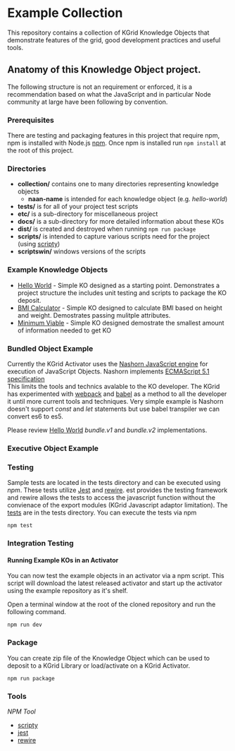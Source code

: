 # Example Collection

This repository contains a collection of KGrid Knowledge Objects that demonstrate features
of the grid, good development practices and useful tools.

## Anatomy of this Knowledge Object project.
The following structure is not an requirement or enforced, it is a recommendation based
on what the JavaScript and in particular Node community at large have been following by convention.

### Prerequisites
There are testing and packaging features in this project that require npm, npm is installed with Node.js
[npm](https://www.npmjs.com/get-npm).  Once npm is installed run  ```npm install``` at the root of this project.

### Directories

* **collection/** contains one to many directories representing knowledge objects
  * **naan-name** is intended for each knowledge object (e.g. _hello-world_)
* **tests/** is for all of your project test scripts
* **etc/** is a sub-directory for miscellaneous project
* **docs/** is a sub-directory for more detailed information about these KOs
* **dist/** is created and destroyed when running ```npm run package```
* **scripts/** is intended to capture various scripts need for the project (using [scripty](https://www.npmjs.com/package/scripty))
* **scriptswin/** windows versions of the scripts

### Example Knowledge Objects
 * [Hello World](https://github.com/kgrid-objects/example-collection/tree/master/collection/hello-world) - Simple KO designed as a starting point. Demonstrates a project structure the includes unit testing and scripts to package the KO deposit.
 * [BMI Calculator](https://github.com/kgrid-objects/example-collection/tree/master/collection/ri-bmicalc) -  Simple KO designed to calculate BMI based on height and weight.  Demostrates passing mulitple attributes.
 * [Minimum Viable](https://github.com/kgrid-objects/example-collection/tree/master/collection/mvo-kgrid) -  Simple KO designed demostrate the smallest amount of information needed to get KO


### Bundled Object Example

Currently the KGrid Activator uses the 
[Nashorn JavaScript engine](https://openjdk.java.net/projects/nashorn/ ) for execution of JavaScript 
Objects.  Nashorn implements [ECMAScript 5.1 specification](http://www.ecma-international.org/ecma-262/5.1/)  
This limits the tools and technics avalable to the KO developer.  The KGrid has experimented with 
[webpack](https://webpack.js.org/) and [babel](https://babeljs.io/) as a method to all the developer it until
more current tools and techniques.  Very simple example is Nashorn doesn't support _const_ and _let_ statements but 
use babel transpiler we can convert es6 to es5.

Please review [Hello World](https://github.com/kgrid-objects/example-collection/tree/master/collection/hello-world)
_bundle.v1_ and _bundle.v2_ implementations.

### Executive Object Example


### Testing
Sample tests are located in the tests directory and can be executed using _npm_.  These tests utilize
[Jest](https://jestjs.io/) and  [rewire](https://github.com/jhnns/rewire). est provides the testing
framework and rewire allows the tests to access the javascript function without the
convienace of the export modules (KGrid Javascript adaptor limitation).  The [tests](../tests) are in
the tests directory.  You can execute the tests via npm

```
npm test
```

### Integration Testing

#### Running Example KOs in an Activator
You can now test the example objects in an activator via a npm script. This script will download the 
latest released activator and start up the activator using the example repository as it's shelf. 

Open a terminal window at the root of the cloned repository and run the following command.

```
npm run dev
```


### Package

You can create zip file of the Knowledge Object which can be used to deposit to a KGrid
Library or load/activate on a KGrid Activator.

```
npm run package
```

### Tools

*NPM Tool*
* [scripty](https://www.npmjs.com/package/scripty)
* [jest](https://jestjs.io/)
* [rewire](https://github.com/jhnns/rewire)

